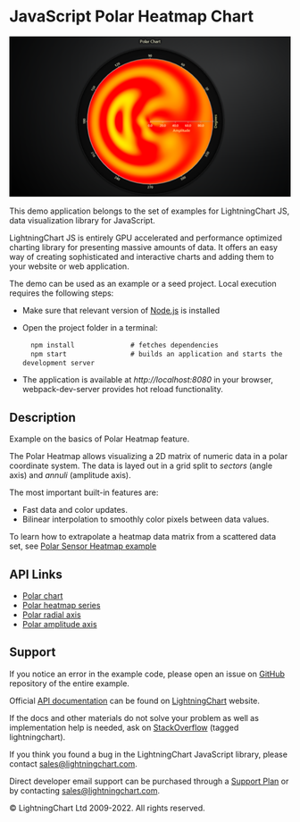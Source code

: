 # JavaScript Polar Heatmap Chart

![JavaScript Polar Heatmap Chart](polarHeatmapBasic-darkGold.png)

This demo application belongs to the set of examples for LightningChart JS, data visualization library for JavaScript.

LightningChart JS is entirely GPU accelerated and performance optimized charting library for presenting massive amounts of data. It offers an easy way of creating sophisticated and interactive charts and adding them to your website or web application.

The demo can be used as an example or a seed project. Local execution requires the following steps:

-   Make sure that relevant version of [Node.js](https://nodejs.org/en/download/) is installed
-   Open the project folder in a terminal:

          npm install              # fetches dependencies
          npm start                # builds an application and starts the development server

-   The application is available at _http://localhost:8080_ in your browser, webpack-dev-server provides hot reload functionality.


## Description

Example on the basics of Polar Heatmap feature.

The Polar Heatmap allows visualizing a 2D matrix of numeric data in a polar coordinate system.
The data is layed out in a grid split to _sectors_ (angle axis) and _annuli_ (amplitude axis).

The most important built-in features are:

-   Fast data and color updates.
-   Bilinear interpolation to smoothly color pixels between data values.

To learn how to extrapolate a heatmap data matrix from a scattered data set, see [Polar Sensor Heatmap example](https://lightningchart.com/lightningchart-js-interactive-examples/examples/lcjs-example-1005-polarHeatmapSensors.html)


## API Links

* [Polar chart]
* [Polar heatmap series]
* [Polar radial axis]
* [Polar amplitude axis]


## Support

If you notice an error in the example code, please open an issue on [GitHub][0] repository of the entire example.

Official [API documentation][1] can be found on [LightningChart][2] website.

If the docs and other materials do not solve your problem as well as implementation help is needed, ask on [StackOverflow][3] (tagged lightningchart).

If you think you found a bug in the LightningChart JavaScript library, please contact sales@lightningchart.com.

Direct developer email support can be purchased through a [Support Plan][4] or by contacting sales@lightningchart.com.

[0]: https://github.com/Arction/
[1]: https://lightningchart.com/lightningchart-js-api-documentation/
[2]: https://lightningchart.com
[3]: https://stackoverflow.com/questions/tagged/lightningchart
[4]: https://lightningchart.com/support-services/

© LightningChart Ltd 2009-2022. All rights reserved.


[Polar chart]: https://lightningchart.com/js-charts/api-documentation/v5.1.0/classes/PolarChart.html
[Polar heatmap series]: https://lightningchart.com/js-charts/api-documentation/v5.1.0//classes/PolarHeatmapSeries.html
[Polar radial axis]: https://lightningchart.com/js-charts/api-documentation/v5.1.0/interfaces/PolarAxisRadial.html
[Polar amplitude axis]: https://lightningchart.com/js-charts/api-documentation/v5.1.0/classes/PolarAxisAmplitude.html

